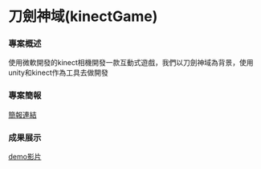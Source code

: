 # 刀劍神域(kinectGame)
### 專案概述
使用微軟開發的kinect相機開發一款互動式遊戲，我們以刀劍神域為背景，使用unity和kinect作為工具去做開發
### 專案簡報
[簡報連結](https://github.com/B11115019/kinectGame/blob/main/%E5%B0%88%E6%A1%88%E7%B0%A1%E5%A0%B1.pdf)
### 成果展示
[demo影片](https://drive.google.com/file/d/1oQKA1wG9rdaCYB2gsXkAx9ORBvq0WAsn/view)
